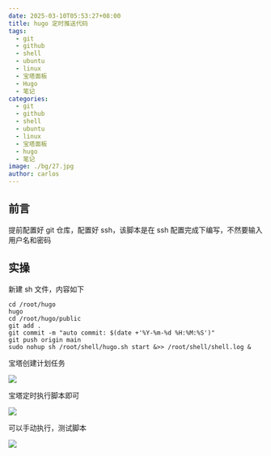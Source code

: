 ```yaml
---
date: 2025-03-10T05:53:27+08:00
title: hugo 定时推送代码
tags:
  - git
  - github
  - shell
  - ubuntu
  - linux
  - 宝塔面板
  - Hugo
  - 笔记
categories:
  - git
  - github
  - shell
  - ubuntu
  - linux
  - 宝塔面板
  - hugo
  - 笔记
image: ./bg/27.jpg
author: carlos
---
```


## 前言

提前配置好 git 仓库，配置好 ssh，该脚本是在 ssh 配置完成下编写，不然要输入用户名和密码

## 实操

新建 sh 文件，内容如下

```shell
cd /root/hugo
hugo
cd /root/hugo/public
git add .
git commit -m "auto commit: $(date +'%Y-%m-%d %H:%M:%S')"
git push origin main
sudo nohup sh /root/shell/hugo.sh start &>> /root/shell/shell.log &
```

宝塔创建计划任务

![](../00-assets/Pasted%20image%2020250310054915.png)

宝塔定时执行脚本即可

![](../00-assets/Pasted%20image%2020250310055150.png)

可以手动执行，测试脚本

![](../00-assets/Pasted%20image%2020250310055256.png)



